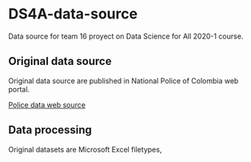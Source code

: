 # DS4A-data-source
Data source for team 16 proyect on Data Science for All 2020-1 course.

## Original data source
Original data source are published in National Police of Colombia web portal.

[Police data web source](https://www.policia.gov.co/grupo-informaci%C3%B3n-criminalidad/estadistica-delictiva)

## Data processing
Original datasets are Microsoft Excel filetypes, 
